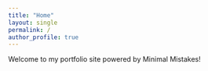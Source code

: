 ```yaml
---
title: "Home"
layout: single
permalink: /
author_profile: true
---
```


Welcome to my portfolio site powered by Minimal Mistakes!